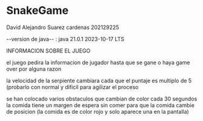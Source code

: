 # SnakeGame

David Alejandro Suarez cardenas
202129225

--version de java-- :  java 21.0.1 2023-10-17 LTS


INFORMACION SOBRE EL JUEGO

el juego pedira la informacion de jugador hasta que se gane o haya game over por alguna razon

la velocidad de la serpiente cambiara cada que el puntaje es multiplo de 5 (probarlo con normal 
y dificil para agilizar el proceso 

se han colocado varios  obstaculos que cambian de color cada 30 segundos 
la comida tiene un margen de espera sin comer para que la comida cambie de posicion
(la comida es de color rojo y solo aparece una en la pantalla)




